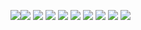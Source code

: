 ![](Pasted%20image%2020241116204236.png)![](Pasted%20image%2020241116204258.png)
![](Pasted%20image%2020241116204401.png)
![](Pasted%20image%2020241116204411.png)
![](Pasted%20image%2020241116204422.png)
![](Pasted%20image%2020241116204458.png)
![](Pasted%20image%2020241116204515.png)
![](Pasted%20image%2020241116204526.png)
![](Pasted%20image%2020241116204612.png)
![](Pasted%20image%2020241116204730.png)
